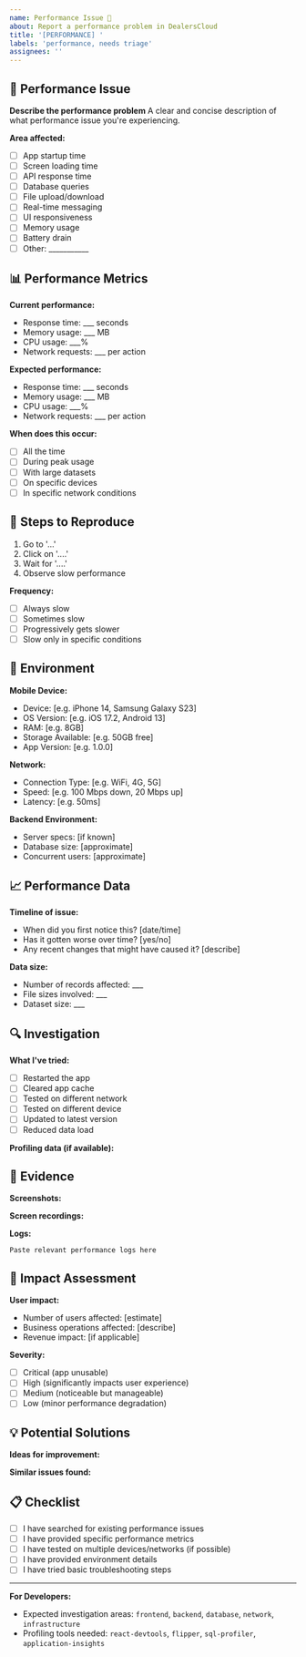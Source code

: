 ```yaml
---
name: Performance Issue 🐌
about: Report a performance problem in DealersCloud
title: '[PERFORMANCE] '
labels: 'performance, needs triage'
assignees: ''
---
```


## 🐌 Performance Issue

**Describe the performance problem**
A clear and concise description of what performance issue you're experiencing.

**Area affected:**
- [ ] App startup time
- [ ] Screen loading time
- [ ] API response time
- [ ] Database queries
- [ ] File upload/download
- [ ] Real-time messaging
- [ ] UI responsiveness
- [ ] Memory usage
- [ ] Battery drain
- [ ] Other: ___________

## 📊 Performance Metrics

**Current performance:**
- Response time: ___ seconds
- Memory usage: ___ MB
- CPU usage: ___% 
- Network requests: ___ per action

**Expected performance:**
- Response time: ___ seconds
- Memory usage: ___ MB
- CPU usage: ___%
- Network requests: ___ per action

**When does this occur:**
- [ ] All the time
- [ ] During peak usage
- [ ] With large datasets
- [ ] On specific devices
- [ ] In specific network conditions

## 🔄 Steps to Reproduce

1. Go to '...'
2. Click on '....'
3. Wait for '....'
4. Observe slow performance

**Frequency:**
- [ ] Always slow
- [ ] Sometimes slow
- [ ] Progressively gets slower
- [ ] Slow only in specific conditions

## 📱 Environment

**Mobile Device:**
- Device: [e.g. iPhone 14, Samsung Galaxy S23]
- OS Version: [e.g. iOS 17.2, Android 13]
- RAM: [e.g. 8GB]
- Storage Available: [e.g. 50GB free]
- App Version: [e.g. 1.0.0]

**Network:**
- Connection Type: [e.g. WiFi, 4G, 5G]
- Speed: [e.g. 100 Mbps down, 20 Mbps up]
- Latency: [e.g. 50ms]

**Backend Environment:**
- Server specs: [if known]
- Database size: [approximate]
- Concurrent users: [approximate]

## 📈 Performance Data

**Timeline of issue:**
- When did you first notice this? [date/time]
- Has it gotten worse over time? [yes/no]
- Any recent changes that might have caused it? [describe]

**Data size:**
- Number of records affected: ___
- File sizes involved: ___
- Dataset size: ___

## 🔍 Investigation

**What I've tried:**
- [ ] Restarted the app
- [ ] Cleared app cache
- [ ] Tested on different network
- [ ] Tested on different device
- [ ] Updated to latest version
- [ ] Reduced data load

**Profiling data (if available):**
<!-- Include any performance profiling data, screenshots of developer tools, etc. -->

## 📸 Evidence

**Screenshots:**
<!-- Add screenshots of slow loading screens, performance monitors, etc. -->

**Screen recordings:**
<!-- If possible, include screen recordings showing the slow performance -->

**Logs:**
```
Paste relevant performance logs here
```

## 🎯 Impact Assessment

**User impact:**
- Number of users affected: [estimate]
- Business operations affected: [describe]
- Revenue impact: [if applicable]

**Severity:**
- [ ] Critical (app unusable)
- [ ] High (significantly impacts user experience)
- [ ] Medium (noticeable but manageable)
- [ ] Low (minor performance degradation)

## 💡 Potential Solutions

**Ideas for improvement:**
<!-- Any ideas you have for fixing or improving the performance -->

**Similar issues found:**
<!-- References to similar performance issues or solutions -->

## 📋 Checklist

- [ ] I have searched for existing performance issues
- [ ] I have provided specific performance metrics
- [ ] I have tested on multiple devices/networks (if possible)
- [ ] I have provided environment details
- [ ] I have tried basic troubleshooting steps

---

**For Developers:**
- Expected investigation areas: `frontend`, `backend`, `database`, `network`, `infrastructure`
- Profiling tools needed: `react-devtools`, `flipper`, `sql-profiler`, `application-insights`